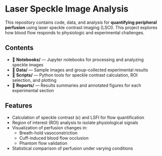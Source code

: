 # Laser Speckle Image Analysis

This repository contains code, data, and analysis for **quantifying peripheral perfusion** using laser speckle contrast imaging (LSCI). This project explores how blood flow responds to physiologic and experimental challenges.

## Contents

- 📓 **Notebooks/** — Jupyter notebooks for processing and analyzing speckle images  
- 📁 **Data/** — Sample images and group-collected experimental results  
- 🧪 **Scripts/** — Python tools for speckle contrast calculation, ROI selection, and plotting  
- 📄 **Reports/** — Results summaries and annotated figures for each experimental section  

## Features

- Calculation of speckle contrast (κ) and LSFI for flow quantification  
- Region of interest (ROI) analysis to isolate physiological signals  
- Visualization of perfusion changes in:
  - Breath-hold vasoconstriction
  - Cuff-induced blood flow occlusion
  - Phantom flow validation  
- Statistical comparison of perfusion under varying conditions
